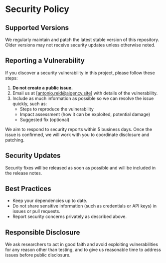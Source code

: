 # Security Policy

## Supported Versions

We regularly maintain and patch the latest stable version of this repository. Older versions may not receive security updates unless otherwise noted.

## Reporting a Vulnerability

If you discover a security vulnerability in this project, please follow these steps:

1. **Do not create a public issue.**
2. Email us at [antonio.reid@aigency.site] with details of the vulnerability.
3. Include as much information as possible so we can resolve the issue quickly, such as:
    - Steps to reproduce the vulnerability
    - Impact assessment (how it can be exploited, potential damage)
    - Suggested fix (optional)

We aim to respond to security reports within 5 business days. Once the issue is confirmed, we will work with you to coordinate disclosure and patching.

## Security Updates

Security fixes will be released as soon as possible and will be included in the release notes.

## Best Practices

- Keep your dependencies up to date.
- Do not share sensitive information (such as credentials or API keys) in issues or pull requests.
- Report security concerns privately as described above.

## Responsible Disclosure

We ask researchers to act in good faith and avoid exploiting vulnerabilities for any reason other than testing, and to give us reasonable time to address issues before public disclosure.
